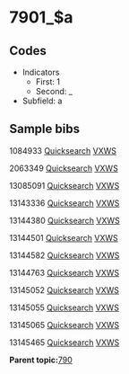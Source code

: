 # 7901\_$a

## Codes

-   Indicators
    -   First: 1
    -   Second: \_
-   Subfield: a

## Sample bibs

1084933 [Quicksearch](https://search.library.yale.edu/catalog/1084933) [VXWS](http://prodorbis.library.yale.edu:7014/vxws/GetHoldingsService?bibId=1084933)

2063349 [Quicksearch](https://search.library.yale.edu/catalog/2063349) [VXWS](http://prodorbis.library.yale.edu:7014/vxws/GetHoldingsService?bibId=2063349)

13085091 [Quicksearch](https://search.library.yale.edu/catalog/13085091) [VXWS](http://prodorbis.library.yale.edu:7014/vxws/GetHoldingsService?bibId=13085091)

13143336 [Quicksearch](https://search.library.yale.edu/catalog/13143336) [VXWS](http://prodorbis.library.yale.edu:7014/vxws/GetHoldingsService?bibId=13143336)

13144380 [Quicksearch](https://search.library.yale.edu/catalog/13144380) [VXWS](http://prodorbis.library.yale.edu:7014/vxws/GetHoldingsService?bibId=13144380)

13144501 [Quicksearch](https://search.library.yale.edu/catalog/13144501) [VXWS](http://prodorbis.library.yale.edu:7014/vxws/GetHoldingsService?bibId=13144501)

13144582 [Quicksearch](https://search.library.yale.edu/catalog/13144582) [VXWS](http://prodorbis.library.yale.edu:7014/vxws/GetHoldingsService?bibId=13144582)

13144763 [Quicksearch](https://search.library.yale.edu/catalog/13144763) [VXWS](http://prodorbis.library.yale.edu:7014/vxws/GetHoldingsService?bibId=13144763)

13145052 [Quicksearch](https://search.library.yale.edu/catalog/13145052) [VXWS](http://prodorbis.library.yale.edu:7014/vxws/GetHoldingsService?bibId=13145052)

13145055 [Quicksearch](https://search.library.yale.edu/catalog/13145055) [VXWS](http://prodorbis.library.yale.edu:7014/vxws/GetHoldingsService?bibId=13145055)

13145065 [Quicksearch](https://search.library.yale.edu/catalog/13145065) [VXWS](http://prodorbis.library.yale.edu:7014/vxws/GetHoldingsService?bibId=13145065)

13145465 [Quicksearch](https://search.library.yale.edu/catalog/13145465) [VXWS](http://prodorbis.library.yale.edu:7014/vxws/GetHoldingsService?bibId=13145465)

**Parent topic:**[790](../../tags/790/790.md)

